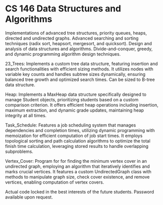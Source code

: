 # CS 146 Data Structures and Algorithms

Implementations of advanced tree structures, priority queues, heaps, directed and undirected graphs. Advanced searching and sorting techniques (radix sort, heapsort, mergesort, and quicksort). Design and analysis of data structures and algorithms. Divide-and-conquer, greedy, and dynamic programming algorithm design techniques.

23_Trees:
Implements a custom tree data structure, featuring insertion and search functionalities with efficient sizing methods. It utilizes nodes with variable key counts and handles subtree sizes dynamically, ensuring balanced tree growth and optimized search times. Can be sized to B-tree data structure.

Heap:
Implements a MaxHeap data structure specifically designed to manage Student objects, prioritizing students based on a custom comparison criterion. It offers efficient heap operations including insertion, maximum extraction, and dynamic grade updates, maintaining heap integrity at all times.

Task_Schedule:
Features a job scheduling system that manages dependencies and completion times, utilizing dynamic programming with memoization for efficient computation of job start times. It employs topological sorting and path calculation algorithms to optimize the total finish time calculation, leveraging stored results to handle overlapping subproblems.

Vertex_Cover: Program for for finding the minimum vertex cover in an undirected graph, employing an algorithm that iteratively identifies and marks crucial vertices. It features a custom UndirectedGraph class with methods to manipulate graph size, check cover existence, and remove vertices, enabling computation of vertex covers.

Actual code locked in the best interests of the future students. Password available upon request.
